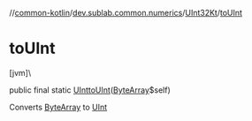 //[common-kotlin](../../../index.md)/[dev.sublab.common.numerics](../index.md)/[UInt32Kt](index.md)/[toUInt](to-u-int.md)

# toUInt

[jvm]\

public final static [UInt](https://kotlinlang.org/api/latest/jvm/stdlib/kotlin/-u-int/index.html)[toUInt](to-u-int.md)([ByteArray](https://kotlinlang.org/api/latest/jvm/stdlib/kotlin/-byte-array/index.html)$self)

Converts [ByteArray](https://kotlinlang.org/api/latest/jvm/stdlib/kotlin/-byte-array/index.html) to [UInt](https://kotlinlang.org/api/latest/jvm/stdlib/kotlin/-u-int/index.html)
